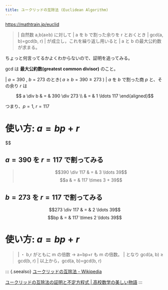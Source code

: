 ```yaml
---
title: ユークリッドの互除法 (Euclidean Algorithm)
---
```


<https://mathtrain.jp/euclid>

> | 自然数 a,b(a≥b) に対して
> | a を b で割った余りを r とおくとき
> | gcd(a, b)=gcd(b, r)
> | が成立し，これを繰り返し用いると
> | a と b の最大公約数が求まる。

ちょっと何言ってるかよくわからないので、証明を追ってみる。

gcd は **最大公約数(greatest common divisor)** のこと。

| $a = 390$ , $b = 273$ のとき( $a \geq b = 390 \geq 273$ )
| $a$ を $b$ で割った商 $p$ と、その余り $r$ は

$$
a \div b & = & 390 \div 273 \\
   & = & 1 \ldots 117
\end{aligned}$$

つまり、$p = 1$, $r = 117$

使い方: $a=bp+r$
================
$$

## $a = 390$ を $r = 117$ で割ってみる

> $$390 \div 117 & = & 3 \ldots 39$$$$a & = & 117 \times 3 + 39$$

## $b = 273$ を $r = 117$ で割ってみる

$$273 \div 117 & = & 2 \ldots 39$$$$bp & = & 117 \times 2 \ldots 39$$

# 使い方: $a=bp+r$

> | ・ b,r がともに m の倍数 → a=bp+r も m の倍数。
> | となり gcd(a, b) ≥ gcd(b, r)
> | 以上から，gcd(a, b)=gcd(b, r)

::: {.seealso}
[ユークリッドの互除法 -
Wikipedia](https://ja.wikipedia.org/wiki/%E3%83%A6%E3%83%BC%E3%82%AF%E3%83%AA%E3%83%83%E3%83%89%E3%81%AE%E4%BA%92%E9%99%A4%E6%B3%95)

[ユークリッドの互除法の証明と不定方程式 \|
高校数学の美しい物語](https://mathtrain.jp/euclid)
:::
